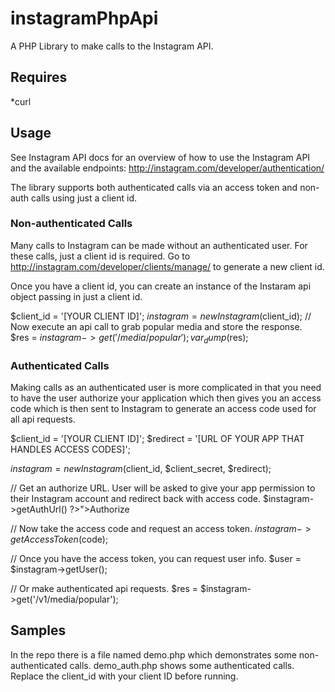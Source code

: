 instagramPhpApi
===============

A PHP Library to make calls to the Instagram API.

Requires
-----
*curl

Usage
-----
See Instagram API docs for an overview of how to use the Instagram API and the available endpoints:
http://instagram.com/developer/authentication/

The library supports both authenticated calls via an access token and non-auth calls using just a client id.

### Non-authenticated Calls ###
Many calls to Instagram can be made without an authenticated user. For these calls, just a client id is required.
Go to http://instagram.com/developer/clients/manage/ to generate a new client id.

Once you have a client id, you can create an instance of the Instaram api object passing in just a client id.

$client_id = '[YOUR CLIENT ID]';
$instagram = new Instagram($client_id);
// Now execute an api call to grab popular media and store the response.        
$res = $instagram->get('/media/popular');
var_dump($res);

### Authenticated Calls ###
Making calls as an authenticated user is more complicated in that you need to have the user authorize your application which then gives you an access code which is then sent to Instagram to generate an access code used for all api requests.

$client_id = '[YOUR CLIENT ID]';
$redirect = '[URL OF YOUR APP THAT HANDLES ACCESS CODES]';

$instagram = new Instagram($client_id, $client_secret, $redirect);

// Get an authorize URL. User will be asked to give your app permission to their Instagram account and redirect back with access code.
$instagram->getAuthUrl() ?>">Authorize</a>

// Now take the access code and request an access token.
$instagram->getAccessToken($code);

// Once you have the access token, you can request user info.
$user = $instagram->getUser();

// Or make authenticated api requests.
$res = $instagram->get('/v1/media/popular');

Samples
-----
In the repo there is a file named demo.php which demonstrates some non-authenticated calls.
demo_auth.php shows some authenticated calls. Replace the client_id with your client ID before running.


